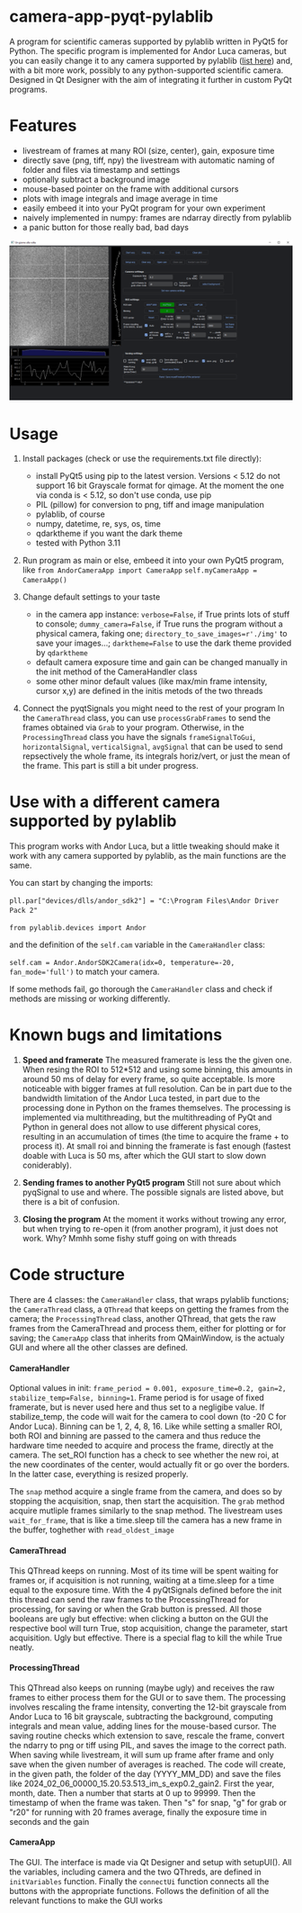 # camera-app-pyqt-pylablib
A program for scientific cameras supported by pylablib written in PyQt5 for Python.
The specific program is implemented for Andor Luca cameras, but you can easily change it to any camera supported by pylablib ([list here](https://pylablib.readthedocs.io/en/latest/devices/cameras_root.html)) and, with a bit more work, possibly to any python-supported scientific camera.
Designed in Qt Designer with the aim of integrating it further in custom PyQt programs.

# Features
  - livestream of frames at many ROI (size, center), gain, exposure time
  - directly save (png, tiff, npy) the livestream with automatic naming of folder and files via timestamp and settings
  - optionally subtract a background image
  - mouse-based pointer on the frame with additional cursors
  - plots with image integrals and image average in time
  - easily embeed it into your PyQt program for your own experiment
  - naively implemented in numpy: frames are ndarray directly from pylablib
  - a panic button for those really bad, bad days

![Screenshot](img/program_screenshot_darktheme.PNG)

# Usage
1) Install packages (check or use the requirements.txt file directly):
    - install PyQt5 using pip to the latest version. Versions < 5.12 do not support 16 bit Grayscale format for qimage. At the moment the one via conda is < 5.12, so don't use conda, use pip
    - PIL (pillow) for conversion to png, tiff and image manipulation
    - pylablib, of course
    - numpy, datetime, re, sys, os, time
    - qdarktheme if you want the dark theme
    - tested with Python 3.11

2) Run program as main
or else, embeed it into your own PyQt5 program, like
    `from AndorCameraApp import CameraApp`
    `self.myCameraApp = CameraApp()`

3) Change default settings to your taste
   -  in the camera app instance: `verbose=False`, if True prints lots of stuff to console; `dummy_camera=False`, if True runs the program without a physical camera, faking one; `directory_to_save_images=r'./img'` to save your images...; `darktheme=False` to use the dark theme provided by `qdarktheme`
   - default camera exposure time and gain can be changed manually in the init method of the CameraHandler class
   - some other minor default values (like max/min frame intensity, cursor x,y) are defined in the initis metods of the two threads
  
4) Connect the pyqtSignals you might need to the rest of your program
In the `CameraThread` class, you can use `processGrabFrames` to send the frames obtained via `Grab` to your program.
Otherwise, in the `ProcessingThread` class you have the signals `frameSignalToGui`, `horizontalSignal`, `verticalSignal`, `avgSignal` that can be used to send repsectively the whole frame, its integrals horiz/vert, or just the mean of the frame.
This part is still a bit under progress.

# Use with a different camera supported by pylablib
This program works with Andor Luca, but a little tweaking should make it work with any camera supported by pylablib, as the main functions are the same.

You can start by changing the imports:

`pll.par["devices/dlls/andor_sdk2"] = "C:\Program Files\Andor Driver Pack 2"`

`from pylablib.devices import Andor`

 and the definition of the `self.cam` variable in the `CameraHandler` class:
 
`self.cam = Andor.AndorSDK2Camera(idx=0, temperature=-20, fan_mode='full')`
to match your camera.

If some methods fail, go thorough the `CameraHandler` class and check if methods are missing or working differently.

# Known bugs and limitations
1) **Speed and framerate**
The measured framerate is less the the given one. When resing the ROI to 512*512 and using some binning, this amounts in around 50 ms of delay for every frame, so quite acceptable.
Is more noticeable  with bigger frames at full resolution.
Can be in part due to the bandwidth limitation of the Andor Luca tested, in part due to the processing done in Python on the frames themselves.
The processing is implemented via multithreading, but the multithreading of PyQt and Python in general does not allow to use different physical cores, resulting in an accumulation of times (the time to acquire the frame + to process it).
At small roi and binning the framerate is fast enough (fastest doable with Luca is 50 ms, after which the GUI start to slow down coniderably).

2) **Sending frames to another PyQt5 program**
Still not sure about which pyqSignal to use and where. The possible signals are listed above, but there is a bit of confusion.

3) **Closing the program**
At the moment it works without trowing any error, but when trying to re-open it (from another program), it just does not work. Why? Mmhh some fishy stuff going on with threads
# Code structure

There are 4 classes: the `CameraHandler` class, that wraps pylablib functions; the `CameraThread` class, a `QThread` that keeps on getting the frames from the camera; the `ProcessingThread` class, another QThread, that gets the raw frames from the CameraThread and process them, either for plotting or for saving; the `CameraApp` class that inherits from QMainWindow, is the actualy GUI and where all the other classes are defined.

#### CameraHandler
Optional values in init: `frame_period = 0.001, exposure_time=0.2, gain=2, stabilize_temp=False, binning=1`.
Frame period is for usage of fixed framerate, but is never used here and thus set to a negligibe value.
If stabilize_temp, the code will wait for the camera to cool down (to -20 C for Andor Luca). 
Binning can be 1, 2, 4, 8, 16. Like while setting a smaller ROI, both ROI and binning are passed to the camera and thus reduce the hardware time needed to acquire and process the frame, directly at the camera.
The set_ROI function has a check to see whether the new roi, at the new coordinates of the center, would actually fit or go over the borders. In the latter case, everything is resized properly.

The `snap` method acquire a single frame from the camera, and does so by stopping the acquisition, snap, then start the acquisition.
The `grab` method acquire mutliple frames similarly to the snap method.
The livestream uses `wait_for_frame`, that is like a time.sleep till the camera has a new frame in the buffer, toghether with `read_oldest_image`

#### CameraThread

This QThread keeps on running. 
Most of its time will be spent waiting for frames or, if acquisition is not running, waiting at a time.sleep for a time equal to the exposure time.
With the 4 pyQtSignals defined before the init this thread can send the raw frames to the ProcessingThread for processing, for saving or when the Grab button is pressed.
All those booleans are ugly but effective: when clicking a button on the GUI the respective bool will turn True, stop acquisition, change the parameter, start acquisition. Ugly but effective. 
There is a special flag to kill the while True neatly.

#### ProcessingThread

This QThread also keeps on running (maybe ugly) and receives the raw frames to either process them for the GUI or to save them.
The processing involves rescaling the frame intensity, converting the 12-bit grayscale from Andor Luca to 16 bit grayscale, subtracting the background, computing integrals and mean value, adding lines for the mouse-based cursor.
The saving routine checks which extension to save, rescale the frame, convert the ndarry to png or tiff using PIL, and saves the image to the correct path. When saving while livestream, it will sum up frame after frame and only save when the given number of averages is reached.
The code will create, in the given path, the folder of the day (YYYY_MM_DD) and save the files like 2024_02_06_00000_15.20.53.513_im_s_exp0.2_gain2. First the year, month, date. Then a number that starts at 0 up to 99999. Then the timestamp of when the frame was taken. Then "s" for snap, "g" for grab or "r20" for running with 20 frames average, finally the exposure time in seconds and the gain

#### CameraApp

The GUI. The interface is made via Qt Designer and setup with setupUI().
All the variables, including camera and the two QThreds, are defined in `initVariables` function.
Finally the `connectUi` function connects all the buttons with the appropriate functions.
Follows the definition of all the relevant functions to make the GUI works
